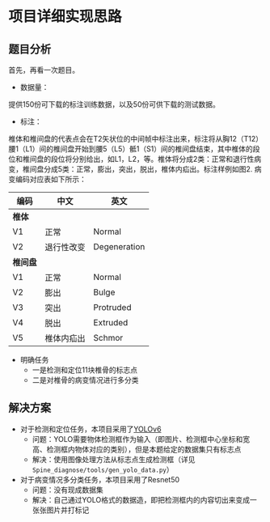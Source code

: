 # 项目详细实现思路

## 题目分析

首先，再看一次题目。

- 数据量：

提供150份可下载的标注训练数据，以及50份可供下载的测试数据。

- 标注：

椎体和椎间盘的代表点会在T2矢状位的中间帧中标注出来，标注将从胸12（T12）腰1（L1）间的椎间盘开始到腰5（L5）骶1（S1）间的椎间盘结束，其中椎体的段位和椎间盘的段位将分别给出，如L1，L2，等。椎体将分成2类：正常和退行性病变，椎间盘分成5类：正常，膨出，突出，脱出，椎体内疝出。标注样例如图2. 病变编码对应表如下所示：

| 编码 | 中文 | 英文 |
| --- | --- | --- |
| **椎体** |  |  |
| V1 | 正常 | Normal |
| V2 | 退行性改变 | Degeneration |
| **椎间盘** |  |  |
| V1 | 正常 | Normal |
| V2 | 膨出 | Bulge |
| V3 | 突出 | Protruded |
| V4 | 脱出 | Extruded |
| V5 | 椎体内疝出 | Schmor |

- 明确任务
    - 一是检测和定位11块椎骨的标志点
    - 二是对椎骨的病变情况进行多分类

## 解决方案

- 对于检测和定位任务，本项目采用了[YOLOv6](https://github.com/meituan/YOLOv6)
    - 问题：YOLO需要物体检测框作为输入（即图片、检测框中心坐标和宽高、检测框内物体对应的类别），但是本题给定的数据集只有标志点
    - 解决：使用图像处理方法从标志点生成检测框（详见 `Spine_diagnose/tools/gen_yolo_data.py`）
- 对于病变情况多分类任务，本项目采用了Resnet50
    - 问题：没有现成数据集
    - 解决：自己通过YOLO格式的数据造，即把检测框内的内容切出来变成一张张图片并打标记